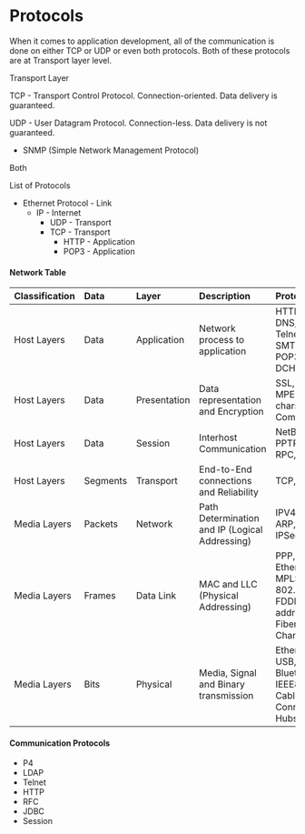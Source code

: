 # Protocols

When it comes to application development, all of the communication is done on either TCP or UDP or even both protocols. Both of these protocols are at Transport layer level.

Transport Layer





TCP - Transport Control Protocol. Connection-oriented. Data delivery is guaranteed.

UDP - User Datagram Protocol. Connection-less. Data delivery is not guaranteed.

* SNMP \(Simple Network Management Protocol\)

Both

List of Protocols

* Ethernet Protocol - Link
  * IP - Internet
    * UDP - Transport
    * TCP - Transport
      * HTTP - Application
      * POP3 - Application

#### Network Table

| Classification | Data | Layer | Description | Protocols |
| :--- | :--- | :--- | :--- | :--- |
| Host Layers | Data | Application | Network process to application | HTTP, FTP, DNS, SNMP, Telnet, SMTP, IMAP, POP3, DCHP, PING |
| Host Layers | Data | Presentation | Data representation and Encryption | SSL, TLS, MPEG, ASCII chars, Compression |
| Host Layers | Data | Session | Interhost Communication | NetBIOS, PPTP, SAP, RPC, SQL |
| Host Layers | Segments | Transport | End-to-End connections and Reliability | TCP, UDP |
| Media Layers | Packets | Network | Path Determination and IP \(Logical Addressing\) | IPV4, IPV6, ARP, ICMP, IPSec, MPLS |
| Media Layers | Frames | Data Link | MAC and LLC \(Physical Addressing\) | PPP, ATM, Ethernet, MPLS, 802.1x, FDDI, MAC address, Fiber Channel |
| Media Layers | Bits | Physical | Media, Signal and Binary transmission | Ethernet, USB, Bluetooth, IEEE802.11, Cables, Connectors, Hubs |

#### Communication Protocols

* P4
* LDAP
* Telnet
* HTTP
* RFC
* JDBC
* Session



